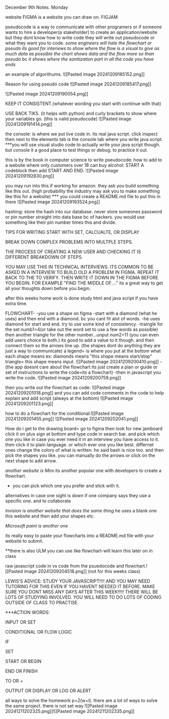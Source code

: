 December 9th Notes. Monday

website FIGMA is a website you can draw on. 
FIGJAM

pseudocode is a way to communicate with other programers or if someone wants to hire a developer(a stakeholder) to create an application/website but they dont know how to write code they will write out pseudocode or what they want you to code. 
*some engineers will hate the flowchart or pseudo*
*its good for interiews to show where the flow is a visual to give as much data as possible
the chart shows data and the flow more so than pseudo bc it shows where the sanitization part in all the code you have ends*


an example of algorithums.
![[Pasted image 20241209185152.png]]

Reason for using pseudo code
![[Pasted image 20241209185417.png]]

![[Pasted image 20241209190054.png]]

KEEP IT CONSISTENT.(whatever wording you start with continue with that)

USE BACK TIKS. (it helps with python) and curly brackets to show where your variables go.
(this is valid pseudocode)
![[Pasted image 20241209191414.png]]

the console: is where we put live code in. its real java script.
click inspect then next to the elements tab is the console tab where you write java script. 
***you will use visual studio code to actually write your java script though. but console it a good place to test things or debug. to practice it out. 

this is by the book in computer science to write pseudocode:
how to add to a website where only customers over 18 can buy alcohol:
START A codeblock then add START AND END.
![[Pasted image 20241209192830.png]]

you may run into this if working for amazon. they ask you build something like this out. 
(high probability the industry may ask you to make something like this for a website)
*** you could create a README.md file to put this in there 
![[Pasted image 20241209193524.png]]

hashing: store the hash into our database. never store someones password or pin number straight into data base bc of hackers. 
you would use something like 
their pin number times this and divide.

TIPS FOR WRITING
START WITH SET, CALCUALTE, OR DISPLAY

BREAK DOWN COMPLEX PROBLEMS INTO MULTPLE STEPS.

THE PROCESS OF CREATING A NEW USER AND CHECKING IT IS DIFFERENT BREAKDOWN OF STEPS.

YOU MAY USE THIS IN TECHNICAL INTERVIEWS. ITS COMMON TO BE ASKED IN A INTERVIEW TO BUILD OLD A PROBLEM IN FIGMA. REPEAT IT BACK TO THE TO VERIFY. THEN WRITE IT DOWN IN THE FIGMA BEFORE YOU BEGIN.
FOR EXAMPLE "FIND THE MIDDLE OF...."
its a great way to get all your thoughts down before you begin. 

after this weeks home work is done study html and java script if you have extra time. 




FLOWCHART-
-you use a shape on figma
-start with a diamond (what he uses) and then end with a diamond. bc you cant fit alot of words.
-he uses diamond for start and end. try to use some kind of consistency. 
-traingle for the set numb1=4(or take out the word set to use a few words as possible)
then another triangle for the other number...unput num2=11
(you can even add users choice to both.) its good to add a value to it though.
and then connect them so the arrows line up.
(the shapes dont do anything they are just a way to communicate)
a legend= is where you put at the bottom what each shape means
ex: diamonds means "this shape means start/stop" triangle= this shape means input. ![[Pasted image 20241209200410.png]]
-(the app doesnt care about the flowchart its just create a plan or guide or set of instructions to write the code=its a flowchart)
-then in javascript you write the code. 
![[Pasted image 20241209200759.png]]

then you write out the flowchart as code:
![[Pasted image 20241209201018.png]]
and you can add code comments in the code to help explain and add script (always at the bottom)
![[Pasted image 20241209201123.png]]




how to do a flowchart for the conditional:![[Pasted image 20241209201455.png]]
![[Pasted image 20241209202041.png]]

How do i get to the drawing board=
go to figma
then look for new jamboard
click it on plus sign at bottom and type code in search bar. and pick which one you like in case you ever need it in an interview you have access to it. then click it to plain language. or which ever one you like best. differnet ones change the colors of what is written. he said bash is nice too. and then pick the shapes you like. you can manually do the arrows or click on the next shape to add arrow. 

*another website is Miro*
its another popular one with developers to create a flowchart.
- you can pick which one you prefer and stick with it. 

alternatives in case one sight is down if one company says they use a specific one. and to collaborate 

*Invision is another website that does the same thing*
he uses a blank one this website and then add your shapes etc.

*Microsoft paint is another one*

its really easy to paste your flowcharts into a README.md file with your website to submit.

**there is also ULM you can use like flowchart-will learn this later on in class


raw javascript code in vs code from the psuedocode and flowchart.![[Pasted image 20241209204518.png]]
(not for this weeks class)



LEWIS'S ADVICE:
STUDY YOUR JAVASCRIPT!!!! AND YOU MAY NEED TUTORING FOR THIS EVEN IF YOU HAVENT NEEDED IT BEFORE. MAKE SURE YOU DONT MISS ANY DAYS AFTER THIS WEEK!!!!!
THERE WILL BE LOTS OF STUDYING INVOLVED. YOU WILL NEED TO DO LOTS OF CODING OUTSIDE OF CLASS TO PRACTISE.


***ACTION WORDS:

INPUT 
OR SET

CONDITIONAL OR
FLOW LOGIC

IF

SET

START
OR BEGIN

END
OR FINISH

TO OR =

OUTPUT 
OR DISPLAY 
OR LOG 
OR ALERT



all ways to solve the homework p=2(w+l). there are a lot of ways to solve the same project. there is not set way 
![[Pasted image 20241211202325.png]]![[Pasted image 20241211202335.png]]